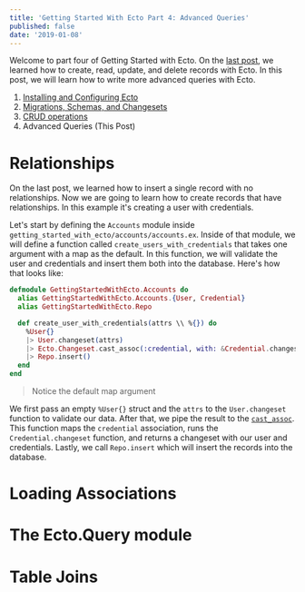 ```yaml
---
title: 'Getting Started With Ecto Part 4: Advanced Queries'
published: false
date: '2019-01-08'
---
```


Welcome to part four of Getting Started with Ecto. On the [last post](/getting-started-with-ecto-part-3/), we learned how to create, read, update, and delete records with Ecto. In this post, we will learn how to write more advanced queries with Ecto.

1. [Installing and Configuring Ecto](/getting-started-with-ecto-part-1/)
1. [Migrations, Schemas, and Changesets](/getting-started-with-ecto-part-2/)
1. [CRUD operations](/getting-started-with-ecto-part-3/)
1. Advanced Queries (This Post)

# Relationships

On the last post, we learned how to insert a single record with no relationships. Now we are going to learn how to create records that have relationships. In this example it's creating a user with credentials.

Let's start by defining the `Accounts` module inside `getting_started_with_ecto/accounts/accounts.ex`. Inside of that module, we will define a function called `create_users_with_credentials` that takes one argument with a map as the default. In this function, we will validate the user and credentials and insert them both into the database. Here's how that looks like:

```elixir
defmodule GettingStartedWithEcto.Accounts do
  alias GettingStartedWithEcto.Accounts.{User, Credential}
  alias GettingStartedWithEcto.Repo

  def create_user_with_credentials(attrs \\ %{}) do
    %User{}
    |> User.changeset(attrs)
    |> Ecto.Changeset.cast_assoc(:credential, with: &Credential.changeset/2)
    |> Repo.insert()
  end
end
```

> Notice the default map argument

We first pass an empty `%User{}` struct and the `attrs` to the `User.changeset` function to validate our data.
After that, we pipe the result to the [`cast_assoc`](https://hexdocs.pm/ecto/Ecto.Changeset.html#cast_embed/3). This function maps the `credential` association, runs the `Credential.changeset` function, and returns a changeset with our user and credentials. Lastly, we call `Repo.insert` which will insert the records into the database.

# Loading Associations

# The Ecto.Query module

# Table Joins
